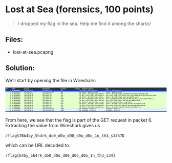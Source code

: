 # Lost at Sea (forensics, 100 points)

> I dropped my flag in the sea. Help me find it among the sharks!

## Files:

- lost-at-sea.pcapng

## Solution:

We'll start by opening the file in Wireshark:

![sharking around](../assets/lostatsea/packets.png)

From here, we see that the flag is part of the GET request in packet 6. Extracting the value from Wireshark gives us

`/flag%7Bb4by_5h4rk_do0_d0o_d00_d0o_d0o_1n_th3_s34%7D`

which can be URL decoded to

`/flag{b4by_5h4rk_do0_d0o_d00_d0o_d0o_1n_th3_s34}`
